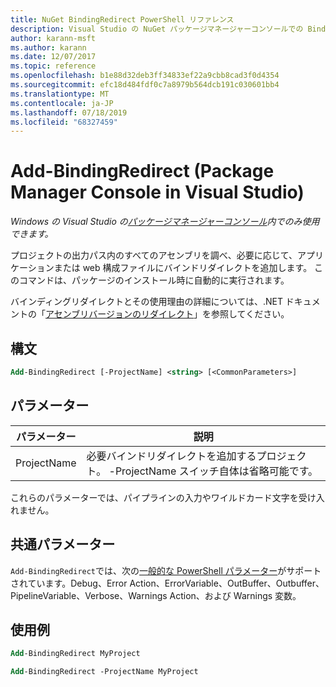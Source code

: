 ```yaml
---
title: NuGet BindingRedirect PowerShell リファレンス
description: Visual Studio の NuGet パッケージマネージャーコンソールでの BindingRedirect PowerShell コマンドのリファレンス。
author: karann-msft
ms.author: karann
ms.date: 12/07/2017
ms.topic: reference
ms.openlocfilehash: b1e88d32deb3ff34833ef22a9cbb8cad3f0d4354
ms.sourcegitcommit: efc18d484fdf0c7a8979b564dcb191c030601bb4
ms.translationtype: MT
ms.contentlocale: ja-JP
ms.lasthandoff: 07/18/2019
ms.locfileid: "68327459"
---
```

# <a name="add-bindingredirect-package-manager-console-in-visual-studio"></a>Add-BindingRedirect (Package Manager Console in Visual Studio)

*Windows の Visual Studio の[パッケージマネージャーコンソール](../../consume-packages/install-use-packages-powershell.md)内でのみ使用できます。*

プロジェクトの出力パス内のすべてのアセンブリを調べ、必要に応じて、アプリケーションまたは web 構成ファイルにバインドリダイレクトを追加します。 このコマンドは、パッケージのインストール時に自動的に実行されます。

バインディングリダイレクトとその使用理由の詳細については、.NET ドキュメントの「[アセンブリバージョンのリダイレクト](/dotnet/framework/configure-apps/redirect-assembly-versions)」を参照してください。

## <a name="syntax"></a>構文

```ps
Add-BindingRedirect [-ProjectName] <string> [<CommonParameters>]
```

## <a name="parameters"></a>パラメーター

| パラメーター | 説明 |
| --- | --- |
| ProjectName | 必要バインドリダイレクトを追加するプロジェクト。 -ProjectName スイッチ自体は省略可能です。 |

これらのパラメーターでは、パイプラインの入力やワイルドカード文字を受け入れません。

## <a name="common-parameters"></a>共通パラメーター

`Add-BindingRedirect`では、次の[一般的な PowerShell パラメーター](http://go.microsoft.com/fwlink/?LinkID=113216)がサポートされています。Debug、Error Action、ErrorVariable、OutBuffer、Outbuffer、PipelineVariable、Verbose、Warnings Action、および Warnings 変数。

## <a name="examples"></a>使用例

```ps
Add-BindingRedirect MyProject

Add-BindingRedirect -ProjectName MyProject
```
